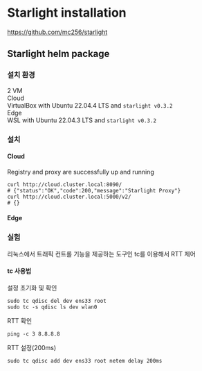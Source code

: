 # Starlight installation
https://github.com/mc256/starlight

## Starlight helm package

### 설치 환경
2 VM  
Cloud  
VirtualBox with Ubuntu 22.04.4 LTS and `starlight v0.3.2`  
Edge  
WSL with Ubuntu 22.04.3 LTS and `starlight v0.3.2` 

### 설치

#### Cloud


Registry and proxy are successfully up and running
```
curl http://cloud.cluster.local:8090/
# {"status":"OK","code":200,"message":"Starlight Proxy"}
curl http://cloud.cluster.local:5000/v2/
# {}
```

#### Edge



### 실험

리눅스에서 트래픽 컨트롤 기능을 제공하는 도구인 tc를 이용해서 RTT 제어  


#### tc 사용법

설정 초기화 및 확인
```
sudo tc qdisc del dev ens33 root
sudo tc -s qdisc ls dev wlan0
```
RTT 확인
```
ping -c 3 8.8.8.8
```
RTT 설정(200ms)
```
sudo tc qdisc add dev ens33 root netem delay 200ms
```



